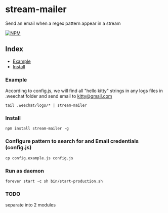 # stream-mailer
Send an email when a regex pattern appear in a stream

[![NPM](http://nodei.co/npm/stream-mailer.png)](http://nodei.co/npm/stream-mailer/) 

## Index

* [Example](#example)
* [Install](#install)

### Example

According to config.js, we will find all "hello kitty" strings in any logs files in .weechat folder and send email to kitty@gmail.com

    tail .weechat/logs/* | stream-mailer

### Install

    npm install stream-mailer -g

### Configure pattern to search for and Email credentials (config.js)

    cp config.example.js config.js

### Run as daemon

    forever start -c sh bin/start-production.sh

### TODO

separate into 2 modules
